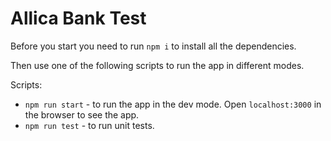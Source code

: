 # Allica Bank Test

Before you start you need to run `npm i` to install all the dependencies.

Then use one of the following scripts to run the app in different modes.

Scripts:
 - `npm run start` - to run the app in the dev mode. Open `localhost:3000` in the browser to see the app.
 - `npm run test` - to run unit tests.